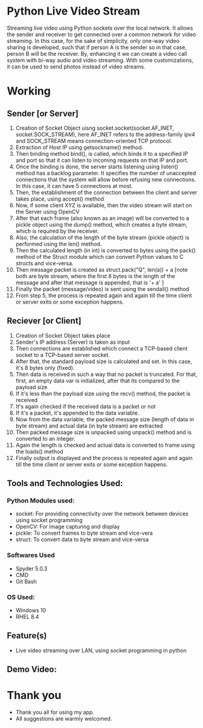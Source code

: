 # Python Live Video Stream

Streaming live video using Python sockets over the local network. It allows the sender and receiver to get connected over a common network for video streaming. 
In this case, for the sake of simplicity, only one-way video sharing is developed, such that if person A is the sender so in that case, person B will be the receiver.
By, enhancing it we can create a video call system with bi-way audio and video streaming. With some customizations, it can be used to send photos instead of video streams.

# Working

## Sender [or Server]
1. Creation of Socket Object uisng socket.socket(socket.AF_INET, socket.SOCK_STREAM), here AF_INET refers to the address-family ipv4 and SOCK_STREAM means connection-oriented TCP protocol. 
2. Extraction of Host IP using getsockname() method.
3. Then binding method bind(), is called, which binds it to a specified IP and port so that it can listen to incoming requests on that IP and port.
4. Once the binding is done, the server starts listening using listen() method has a backlog parameter. It specifies the number of unaccepted connections that the system will allow before refusing new connections. In this case, it can have 5 connections at most.
5. Then, the establishment of the connection between the client and server takes place, using accept() method
6. Now, if some client XYZ is available, then the video stream will start on the Server using OpenCV
7. After that each frame (also known as an image) will be converted to a pickle object using the dump() method, which creates a byte stream, which is required by the receiver.
8. Also, the calculation of the length of the byte stream (pickle object) is performed using the len() method.
9. Then the calculated length (in int) is converted to bytes using the pack() method of the Struct module which can convert Python values to C structs and vice-versa.
10. Then message packet is created as struct.pack("Q", len(a)) + a [note both are byte stream, where the first 8 bytes is the length of the message and after that message is appended, that is '+ a' ]
11. Finally the packet (message/video) is sent using the sendall() method
12. From step 5, the process is repeated again and again till the time client or server exits or some exception happens.

## Reciever [or Client]
1. Creation of Socket Object takes place
2. Sender's IP address (Server) is taken as input
3. Then connections are established which connect a TCP-based client socket to a TCP-based server socket. 
4. After that, the standard payload size is calculated and set. In this case, it's 8 bytes only (fixed).
5. Then data is received in such a way that no packet is truncated. For that, first, an empty data var is initialized, after that its compared to the payload size
6. If it's less than the payload size using the recv() method, the packet is received
7. It's again checked if the received data is a packet or not
8. If it's a packet, it's appended to the data variable.
9. Now from the data variable, the packed message size (length of data in byte stream) and actual data (in byte stream) are extracted
10. Then packed message size is unpacked using unpack() method and is converted to an integer.
11. Again the length is checked and actual data is converted to frame using the loads() method
12. Finally output is displayed and the process is repeated again and again till the time client or server exits or some exception happens.

## Tools and Technologies Used:

### Python Modules used:
- socket: For providing connectivity over the network between devices using socket programming
- OpenCV: For image capturing and display
- pickle: To convert frames to byte stream and vice-vera
- struct: To convert data to byte stream and vice-versa

### Softwares Used 
- Spyder 5.0.3
- CMD
- Git Bash

### OS Used:
- Windows 10 
- RHEL 8.4

## Feature(s)  
- Live video streaming over LAN, using socket programming in python

## Demo Video: 

# Thank you
- Thank you all for using my app.
- All suggestions are warmly welcomed.

